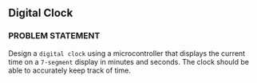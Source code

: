 ## Digital Clock

### PROBLEM STATEMENT
Design a `digital clock` using a microcontroller that displays the current time on a `7-segment` display in minutes and seconds. The clock should be able to accurately keep track of time.


